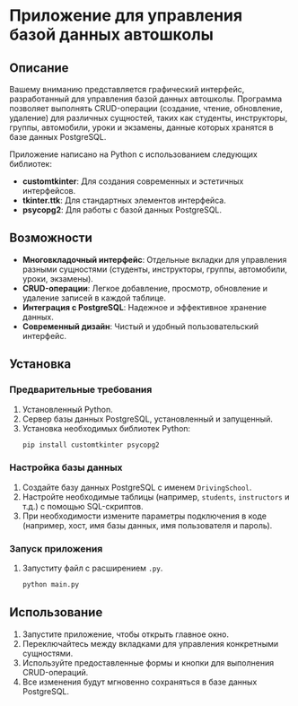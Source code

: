 # Приложение для управления базой данных автошколы

## Описание
Вашему вниманию представляется графический интерфейс, разработанный для управления базой данных автошколы. Программа позволяет выполнять CRUD-операции (создание, чтение, обновление, удаление) для различных сущностей, таких как студенты, инструкторы, группы, автомобили, уроки и экзамены, данные которых хранятся в базе данных PostgreSQL.

Приложение написано на Python с использованием следующих библиотек:
- **customtkinter**: Для создания современных и эстетичных интерфейсов.
- **tkinter.ttk**: Для стандартных элементов интерфейса.
- **psycopg2**: Для работы с базой данных PostgreSQL.

## Возможности
- **Многовкладочный интерфейс**: Отдельные вкладки для управления разными сущностями (студенты, инструкторы, группы, автомобили, уроки, экзамены).
- **CRUD-операции**: Легкое добавление, просмотр, обновление и удаление записей в каждой таблице.
- **Интеграция с PostgreSQL**: Надежное и эффективное хранение данных.
- **Современный дизайн**: Чистый и удобный пользовательский интерфейс.

## Установка
### Предварительные требования
1. Установленный Python.
2. Сервер базы данных PostgreSQL, установленный и запущенный.
3. Установка необходимых библиотек Python:
   ```bash
   pip install customtkinter psycopg2
   ```

### Настройка базы данных
1. Создайте базу данных PostgreSQL с именем `DrivingSchool`.
2. Настройте необходимые таблицы (например, `students`, `instructors` и т.д.) с помощью SQL-скриптов.
3. При необходимости измените параметры подключения в коде (например, хост, имя базы данных, имя пользователя и пароль).

### Запуск приложения
1. Запуститу файл с расширением `.py`.
   ```bash
   python main.py
   ```

## Использование
1. Запустите приложение, чтобы открыть главное окно.
2. Переключайтесь между вкладками для управления конкретными сущностями.
3. Используйте предоставленные формы и кнопки для выполнения CRUD-операций.
4. Все изменения будут мгновенно сохраняться в базе данных PostgreSQL.